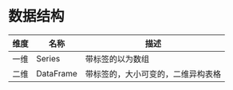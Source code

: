 # 数据结构
|  维度  |     名称    |  描述              |
 | --- | ---     | ---            |
 | 一维 | Series | 带标签的以为数组 |
 | 二维 | DataFrame | 带标签的，大小可变的，二维异构表格 |